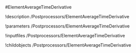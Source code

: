 <!-- MOOSE Object Documentation Stub: Remove this when content is added. -->
#ElementAverageTimeDerivative

!description /Postprocessors/ElementAverageTimeDerivative

!parameters /Postprocessors/ElementAverageTimeDerivative

!inputfiles /Postprocessors/ElementAverageTimeDerivative

!childobjects /Postprocessors/ElementAverageTimeDerivative
